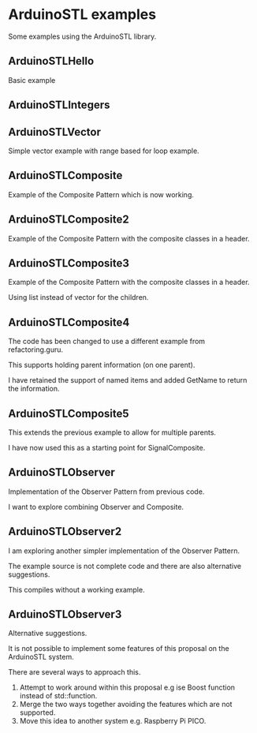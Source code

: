 # ArduinoSTL examples

Some examples using the ArduinoSTL library.

## ArduinoSTLHello

Basic example

## ArduinoSTLIntegers

## ArduinoSTLVector

Simple vector example with range based for loop example.

## ArduinoSTLComposite

Example of the Composite Pattern which is now working.

## ArduinoSTLComposite2

Example of the Composite Pattern with the composite classes in a header.

## ArduinoSTLComposite3

Example of the Composite Pattern with the composite classes in a header.

Using list instead of vector for the children.

## ArduinoSTLComposite4

The code has been changed to use a different example from refactoring.guru.

This supports holding parent information (on one parent).

I have retained the support of named items and added GetName to return the information.

## ArduinoSTLComposite5

This extends the previous example to allow for multiple parents.

I have now used this as a starting point for SignalComposite.

## ArduinoSTLObserver

Implementation of the Observer Pattern from previous code.

I want to explore combining Observer and Composite.

## ArduinoSTLObserver2

I am exploring another simpler implementation of the Observer Pattern.

The example source is not complete code and there are also alternative suggestions.

This compiles without a working example.
 
## ArduinoSTLObserver3

Alternative suggestions.

It is not possible to implement some features of this proposal on the ArduinoSTL system.

There are several ways to approach this.

1. Attempt to work around within this proposal e.g ise Boost function instead of std::function.
2. Merge the two ways together avoiding the features which are not supported.
3. Move this idea to another system e.g. Raspberry Pi PICO.


